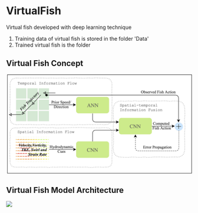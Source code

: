 # VirtualFish
Virtual fish developed with deep learning technique

1. Training data of virtual fish is stored in the folder 'Data'
2. Trained virtual fish is the folder

## Virtual Fish Concept
<img src="https://github.com/jundongq/VirtualFish/blob/master/TrainedModel/VirtualFish_1.jpg" width="600">

## Virtual Fish Model Architecture
<img src="https://github.com/jundongq/VirtualFish/blob/master/TrainedModel/VirtualFish_s.jpg" width="600">

